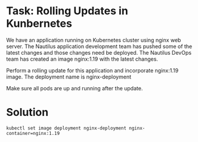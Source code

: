 # Task: Rolling Updates in Kunbernetes
We have an application running on Kubernetes cluster using nginx web server. The Nautilus application development team has pushed some of the latest changes and those changes need be deployed. The Nautilus DevOps team has created an image nginx:1.19 with the latest changes.



Perform a rolling update for this application and incorporate nginx:1.19 image. The deployment name is nginx-deployment

Make sure all pods are up and running after the update.

# Solution

    kubectl set image deployment nginx-deployment nginx-container=nginx:1.19

